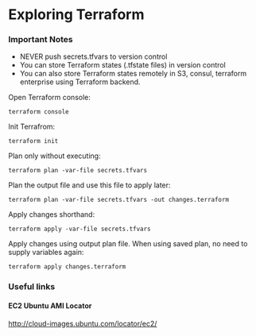 # Exploring Terraform

### Important Notes

- NEVER push secrets.tfvars to version control
- You can store Terraform states (.tfstate files) in version control
- You can also store Terraform states remotely in S3, consul, terraform enterprise using Terraform backend.

Open Terraform console:

`terraform console`

Init Terrafrom:

`terraform init`

Plan only without executing:

`terraform plan -var-file secrets.tfvars`

Plan the output file and use this file to apply later:

`terraform plan -var-file secrets.tfvars -out changes.terraform`

Apply changes shorthand:

`terraform apply -var-file secrets.tfvars`

Apply changes using output plan file. When using saved plan, no need to supply variables again:

`terraform apply changes.terraform`

### Useful links

#### EC2 Ubuntu AMI Locator

http://cloud-images.ubuntu.com/locator/ec2/
